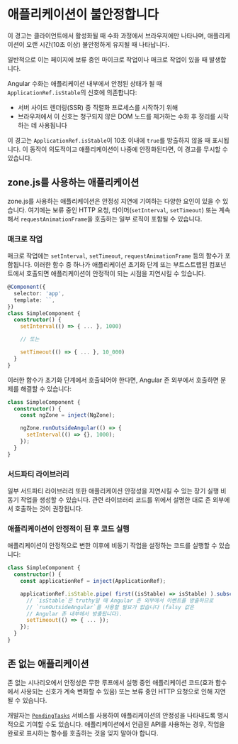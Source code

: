# 애플리케이션이 불안정합니다

이 경고는 클라이언트에서 활성화될 때 수화 과정에서 브라우저에만 나타나며, 애플리케이션이 오랜 시간(10초 이상) 불안정하게 유지될 때 나타납니다.

일반적으로 이는 페이지에 보류 중인 마이크로 작업이나 매크로 작업이 있을 때 발생합니다.

Angular 수화는 애플리케이션 내부에서 안정된 상태가 될 때 `ApplicationRef.isStable`의 신호에 의존합니다:

- 서버 사이드 렌더링(SSR) 중 직렬화 프로세스를 시작하기 위해
- 브라우저에서 이 신호는 청구되지 않은 DOM 노드를 제거하는 수화 후 정리를 시작하는 데 사용됩니다

이 경고는 `ApplicationRef.isStable`이 10초 이내에 `true`를 방출하지 않을 때 표시됩니다. 이 동작이 의도적이고 애플리케이션이 나중에 안정화된다면, 이 경고를 무시할 수 있습니다.

## zone.js를 사용하는 애플리케이션

zone.js를 사용하는 애플리케이션은 안정성 지연에 기여하는 다양한 요인이 있을 수 있습니다. 여기에는 보류 중인 HTTP 요청, 타이머(`setInterval`, `setTimeout`) 또는 계속해서 `requestAnimationFrame`을 호출하는 일부 로직이 포함될 수 있습니다.

### 매크로 작업

매크로 작업에는 `setInterval`, `setTimeout`, `requestAnimationFrame` 등의 함수가 포함됩니다. 이러한 함수 중 하나가 애플리케이션 초기화 단계 또는 부트스트랩된 컴포넌트에서 호출되면 애플리케이션이 안정적이 되는 시점을 지연시킬 수 있습니다.

```typescript
@Component({
  selector: 'app',
  template: ``,
})
class SimpleComponent {
  constructor() {
    setInterval(() => { ... }, 1000)

    // 또는

    setTimeout(() => { ... }, 10_000)
  }
}
```

이러한 함수가 초기화 단계에서 호출되어야 한다면, Angular 존 외부에서 호출하면 문제를 해결할 수 있습니다:

```typescript
class SimpleComponent {
  constructor() {
    const ngZone = inject(NgZone);

    ngZone.runOutsideAngular(() => {
      setInterval(() => {}, 1000);
    });
  }
}
```

### 서드파티 라이브러리

일부 서드파티 라이브러리 또한 애플리케이션 안정성을 지연시킬 수 있는 장기 실행 비동기 작업을 생성할 수 있습니다. 관련 라이브러리 코드를 위에서 설명한 대로 존 외부에서 호출하는 것이 권장됩니다.

### 애플리케이션이 안정적이 된 후 코드 실행

애플리케이션이 안정적으로 변한 이후에 비동기 작업을 설정하는 코드를 실행할 수 있습니다:

```typescript
class SimpleComponent {
  constructor() {
    const applicationRef = inject(ApplicationRef);

    applicationRef.isStable.pipe( first((isStable) => isStable) ).subscribe(() => {
      // `isStable`은 truthy일 때 Angular 존 외부에서 이벤트를 방출하므로
      // `runOutsideAngular`를 사용할 필요가 없습니다 (falsy 값은
      // Angular 존 내부에서 방출됩니다).
      setTimeout(() => { ... });
    });
  }
}
```

## 존 없는 애플리케이션

존 없는 시나리오에서 안정성은 무한 루프에서 실행 중인 애플리케이션 코드(효과 함수에서 사용되는 신호가 계속 변화할 수 있음) 또는 보류 중인 HTTP 요청으로 인해 지연될 수 있습니다.

개발자는 [`PendingTasks`](/api/core/PendingTasks) 서비스를 사용하여 애플리케이션의 안정성을 나타내도록 명시적으로 기여할 수도 있습니다. 애플리케이션에서 언급된 API를 사용하는 경우, 작업을 완료로 표시하는 함수를 호출하는 것을 잊지 말아야 합니다.